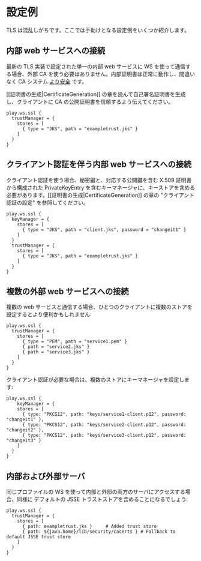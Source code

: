 <!--- Copyright (C) 2009-2015 Typesafe Inc. <http://www.typesafe.com> -->
<!--
# Example Configurations
-->
# 設定例

<!--
TLS can be very confusing.  Here are some settings that can help.
-->
TLS は混乱しがちです。ここでは手助けとなる設定例をいくつか紹介します。

<!--
## Connecting to an internal web service
-->
## 内部 web サービスへの接続

<!--
If you are using WS to communicate with a single internal web service which is configured with an up to date TLS implementation, then you have no need to use an external CA.  Internal certificates will work fine, and are arguably [more secure](http://www.thoughtcrime.org/blog/authenticity-is-broken-in-ssl-but-your-app-ha/) than the CA system.
-->
最新の TLS 実装で設定された単一の内部 web サービスに WS を使って通信する場合、外部 CA を使う必要はありません。内部証明書は正常に動作し、間違いなく CA システム [より安全](http://www.thoughtcrime.org/blog/authenticity-is-broken-in-ssl-but-your-app-ha/) です。

<!--
Generate a self signed certificate from the [[generating certificates|CertificateGeneration]] section, and tell the client to trust the CA's public certificate.
-->
[[証明書の生成|CertificateGeneration]] の章を読んで自己署名証明書を生成し、クライアントに CA の公開証明書を信頼するよう伝えてください。

```
play.ws.ssl {
  trustManager = {
    stores = [
      { type = "JKS", path = "exampletrust.jks" }
    ]
  }
}
```

<!--
## Connecting to an internal web service with client authentication
-->
## クライアント認証を伴う内部 web サービスへの接続

<!--
If you are using client authentication, then you need to include a keyStore to the key manager that contains a PrivateKeyEntry, which consists of a private key and the X.509 certificate containing the corresponding public key.  See the "Configure Client Authentication" section in [[generating certificates|CertificateGeneration]].
-->
クライアント認証を使う場合、秘密鍵と、対応する公開鍵を含む X.509 証明書から構成された PrivateKeyEntry を含むキーマネージャに、キーストアを含める必要があります。[[証明書の生成|CertificateGeneration]] の章の "クライアント認証の設定" を参照してください。

```
play.ws.ssl {
  keyManager = {
    stores = [
      { type = "JKS", path = "client.jks", password = "changeit1" }
    ]
  }
  trustManager = {
    stores = [
      { type = "JKS", path = "exampletrust.jks" }
    ]
  }
}
```

<!--
## Connecting to several external web services
-->
## 複数の外部 web サービスへの接続

<!--
If you are communicating with several external web services, then you may find it more convenient to configure one client with several stores:
-->
複数の web サービスと通信する場合、ひとつのクライアントに複数のストアを設定するとより便利かもしれません:

```
play.ws.ssl {
  trustManager = {
    stores = [
      { type = "PEM", path = "service1.pem" }
      { path = "service2.jks" }
      { path = "service3.jks" }
    ]
  }
}
```

<!--
If client authentication is required, then you can also set up the key manager with several stores:
-->
クライアント認証が必要な場合は、複数のストアにキーマネージャを設定します:

```
play.ws.ssl {
    keyManager = {
    stores = [
      { type: "PKCS12", path: "keys/service1-client.p12", password: "changeit1" },
      { type: "PKCS12", path: "keys/service2-client.p12", password: "changeit2" },
      { type: "PKCS12", path: "keys/service3-client.p12", password: "changeit3" }
    ]
  }
}
```

<!--
## Both Private and Public Servers
-->
## 内部および外部サーバ

<!--
If you are using WS to access both private and public servers on the same profile, then you will want to include the default JSSE trust store as well:
-->
同じプロファイルの WS を使って内部と外部の両方のサーバにアクセスする場合、同様に デフォルトの JSSE トラストストアを含めることになるでしょう:

```
play.ws.ssl {
  trustManager = {
    stores = [
      { path: exampletrust.jks }     # Added trust store
      { path: ${java.home}/lib/security/cacerts } # Fallback to default JSSE trust store
    ]
  }
}
```


